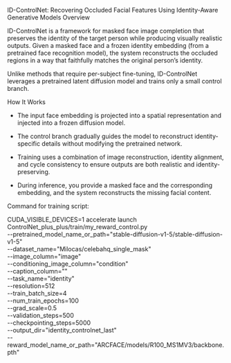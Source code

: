 ID-ControlNet: Recovering Occluded Facial Features Using Identity-Aware Generative Models
Overview

ID-ControlNet is a framework for masked face image completion that preserves the identity of the target person while producing visually realistic outputs. Given a masked face and a frozen identity embedding (from a pretrained face recognition model), the system reconstructs the occluded regions in a way that faithfully matches the original person’s identity.

Unlike methods that require per-subject fine-tuning, ID-ControlNet leverages a pretrained latent diffusion model and trains only a small control branch.

How It Works

- The input face embedding is projected into a spatial representation and injected into a frozen diffusion model.

- The control branch gradually guides the model to reconstruct identity-specific details without modifying the pretrained network.

- Training uses a combination of image reconstruction, identity alignment, and cycle consistency to ensure outputs are both realistic and identity-preserving.

- During inference, you provide a masked face and the corresponding embedding, and the system reconstructs the missing facial content.

Command for training script:

CUDA_VISIBLE_DEVICES=1 accelerate launch ControlNet_plus_plus/train/my_reward_control.py \
  --pretrained_model_name_or_path="stable-diffusion-v1-5/stable-diffusion-v1-5" \
  --dataset_name="Milocas/celebahq_single_mask" \
  --image_column="image" \
  --conditioning_image_column="condition" \
  --caption_column="" \
  --task_name="identity" \
  --resolution=512 \
  --train_batch_size=4 \
  --num_train_epochs=100 \
  --grad_scale=0.5 \
  --validation_steps=500 \
  --checkpointing_steps=5000 \
  --output_dir="identity_controlnet_last" \
  --reward_model_name_or_path="ARCFACE/models/R100_MS1MV3/backbone.pth"
